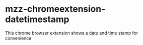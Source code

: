 # mzz-chromeextension-datetimestamp
This chrome browser extension shows a date and time stamp for convenience
